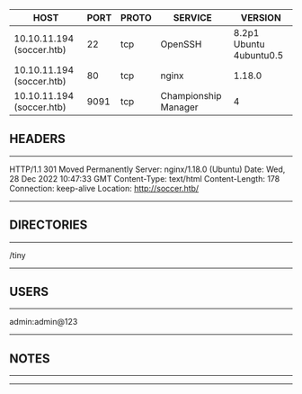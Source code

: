 | HOST                      | PORT | PROTO | SERVICE              | VERSION                 |
| ------------------------- | ---- | ----- | -------------------- | ----------------------- |
| 10.10.11.194 (soccer.htb) | 22   | tcp   | OpenSSH              | 8.2p1 Ubuntu 4ubuntu0.5 |
| 10.10.11.194 (soccer.htb) | 80   | tcp   | nginx                | 1.18.0                  |
| 10.10.11.194 (soccer.htb) | 9091 | tcp   | Championship Manager | 4                       | 


## HEADERS
---
HTTP/1.1 301 Moved Permanently
Server: nginx/1.18.0 (Ubuntu)
Date: Wed, 28 Dec 2022 10:47:33 GMT
Content-Type: text/html
Content-Length: 178
Connection: keep-alive
Location: http://soccer.htb/

---

## DIRECTORIES
---
/tiny

---

## USERS
---
admin:admin@123

---

## NOTES
---


---
